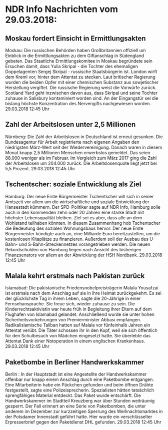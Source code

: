 # NDR Info Nachrichten vom 29.03.2018:


## Moskau fordert Einsicht in Ermittlungsakten
Moskau: Die russischen Behörden haben Großbritannien offiziell um Einblick in die Ermittlungsakten zu dem Giftanschlag in Südengland gebeten. Das Staatliche Ermittlungskomitee in Moskau begründete sein Ersuchen damit, dass Yulia Skripal - die Tochter des ehemaligen Doppelagenten Sergej Skripal - russische Staatsbürgerin ist. London wirft dem Kreml vor, hinter dem Attentat zu stecken. Laut britischer Regierung wurden die beiden Opfer mit einer chemischen Substanz aus sowjetischer Herstellung vergiftet. Die russische Regierung weist die Vorwürfe zurück. Scotland Yard geht inzwischen davon aus, dass Skripal und seine Tochter zuhause in Salisbury kontaminiert worden sind. An der Eingangstür sei die bislang höchste Konzentration des Nervengifts nachgewiesen worden. 29.03.2018 12:45 Uhr 

## Zahl der Arbeitslosen unter 2,5 Millionen
Nürnberg: Die Zahl der Arbeitslosen in Deutschland ist erneut gesunken. Die Bundesagentur für Arbeit registrierte nach eigenen Angaben den niedrigsten März-Wert seit der Wiedervereinigung. Danach waren in diesem Monat knapp 2,5 Millionen Menschen erwerbslos gemeldet. Das seien 88.000 weniger als im Februar. Im Vergleich zum März 2017 ging die Zahl der Arbeitslosen um 204.000 zurück. Die Arbeitslosenquote liegt jetzt bei 5,5 Prozent. 29.03.2018 12:45 Uhr 

## Tschentscher: soziale Entwicklung als Ziel
Hamburg: Der neue Erste Bürgermeister Tschentscher will sich in seiner Amtszeit vor allem um die wirtschaftliche und soziale Entwicklung der Hansestadt kümmern. Der SPD-Politiker sagte auf NDR Info, Hamburg solle auch in den kommenden zehn oder 20 Jahren eine starke Stadt mit höchster Lebensqualität bleiben. Ziel sei es aber, dass alle an dem Wohlstand teilhaben könnten. In diesem Zusammenhang hob Tschentscher die Bedeutung des sozialen Wohnungsbaus hervor. Der neue Erste Bürgermeister kündigte auch an, eine Milliarde Euro bereitzustellen, um die kostenlosen Kitaplätze zu finanzieren. Außerdem soll der Ausbau des U-Bahn- und S-Bahn-Streckennetzes vorangetrieben werden. Die neuen Rekordschulden von Hamburg liegen nach Ansicht des bisherigen Finanzsenators vor allem an der Abwicklung der HSH Nordbank. 29.03.2018 12:45 Uhr 

## Malala kehrt erstmals nach Pakistan zurück
Islamabad: Die pakistanische Friedensnobelpreisträgerin Malala Yousafzai ist erstmals nach dem Anschlag auf sie in ihre Heimat zurückgekehrt. Es sei der glücklichste Tag in ihrem Leben, sagte die 20-Jährige in einer Fernsehansprache. Sie freue sich, wieder zuhause zu sein. Die Kinderrechtsaktivistin war heute früh in Begleitung ihrer Eltern auf dem Flughafen von Islamabad gelandet. Anschließend wurde sie unter hohen Sicherheitsvorkehrungen von Premierminister Abbasi empfangen. Radikalislamische Taliban hatten auf Malala vor fünfeinhalb Jahren ein Attentat verübt. Die Täter schossen ihr in den Kopf, weil sie sich öffentlich für den Schulbesuch von Mädchen eingesetzt hatte. Sie überlebte das Attentat Dank einer Notoperation in einem englischen Krankenhaus. 29.03.2018 12:45 Uhr 

## Paketbombe in Berliner Handwerkskammer
Berlin : In der Hauptstadt ist eine Angestellte der Handwerkskammer offenbar nur knapp einem Anschlag durch eine Paketbombe entgangen. Eine Mitarbeiterin habe ein Päckchen gefunden und beim öffnen Drähte festgestellt, sagte eine Polizeisprecherin. Spezialisten hätten tatsächlich sprengfähiges Material entdeckt. Das Paket wurde entschärft. Die Handwerkskammer im Stadtteil Kreuzberg war über Stunden weiträumig gesperrt. Der Fall erinnert an eine Serie von Paketbomben, die unter anderem im Dezember zur kurzzeitigen Sperrung des Weihnachtsmarktes in der Potsdamer Innenstadt geführt hatte. Hier wurde ein verschlüsselter Erpresserbrief gegen den Paketdienst DHL gefunden. 29.03.2018 12:45 Uhr 
